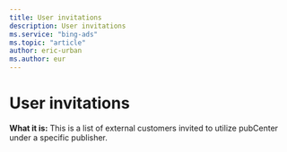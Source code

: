 ```yaml
---
title: User invitations
description: User invitations
ms.service: "bing-ads"
ms.topic: "article"
author: eric-urban
ms.author: eur
---
```


# User invitations

**What it is:** This is a list of external customers invited to utilize pubCenter under a specific publisher.


